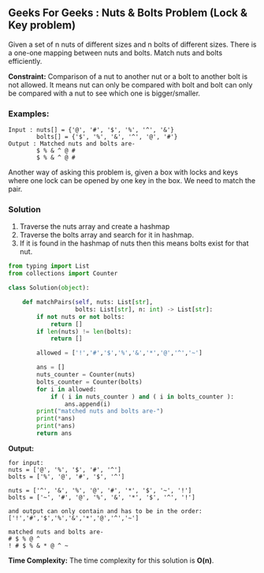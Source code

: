 ## Geeks For Geeks : Nuts & Bolts Problem (Lock & Key problem)

Given a set of n nuts of different sizes and n bolts of different sizes. 
There is a one-one mapping between nuts and bolts. Match nuts and bolts efficiently. 

**Constraint:** Comparison of a nut to another nut or a bolt to another bolt 
is not allowed. It means nut can only be compared with bolt and bolt can only 
be compared with a nut to see which one is bigger/smaller.

### **Examples:** 

```
Input : nuts[] = {'@', '#', '$', '%', '^', '&'}
        bolts[] = {'$', '%', '&', '^', '@', '#'}
Output : Matched nuts and bolts are-
        $ % & ^ @ # 
        $ % & ^ @ #  
```

Another way of asking this problem is, given a box with locks and keys 
where one lock can be opened by one key in the box. We need to match the pair.

### Solution

1. Traverse the nuts array and create a hashmap
1. Traverse the bolts array and search for it in hashmap.
1. If it is found in the hashmap of nuts then this means bolts exist for that nut. 

```python
from typing import List
from collections import Counter

class Solution(object):

    def matchPairs(self, nuts: List[str],
                   bolts: List[str], n: int) -> List[str]:
        if not nuts or not bolts:
            return []
        if len(nuts) != len(bolts):
            return []

        allowed = ['!','#','$','%','&','*','@','^','~']

        ans = []
        nuts_counter = Counter(nuts)
        bolts_counter = Counter(bolts)
        for i in allowed:
            if ( i in nuts_counter ) and ( i in bolts_counter ):
                ans.append(i)
        print("matched nuts and bolts are-")
        print(*ans)
        print(*ans)
        return ans
```
**Output:**
```
for input:
nuts = ['@', '%', '$', '#', '^']
bolts = ['%', '@', '#', '$', '^']

nuts = ['^', '&', '%', '@', '#', '*', '$', '~', '!']
bolts = ['~', '#', '@', '%', '&', '*', '$', '^', '!']

and output can only contain and has to be in the order:
['!','#','$','%','&','*','@','^','~']

matched nuts and bolts are-
# $ % @ ^
! # $ % & * @ ^ ~
```

**Time Complexity:**
The time complexity for this solution is **O(n)**.
